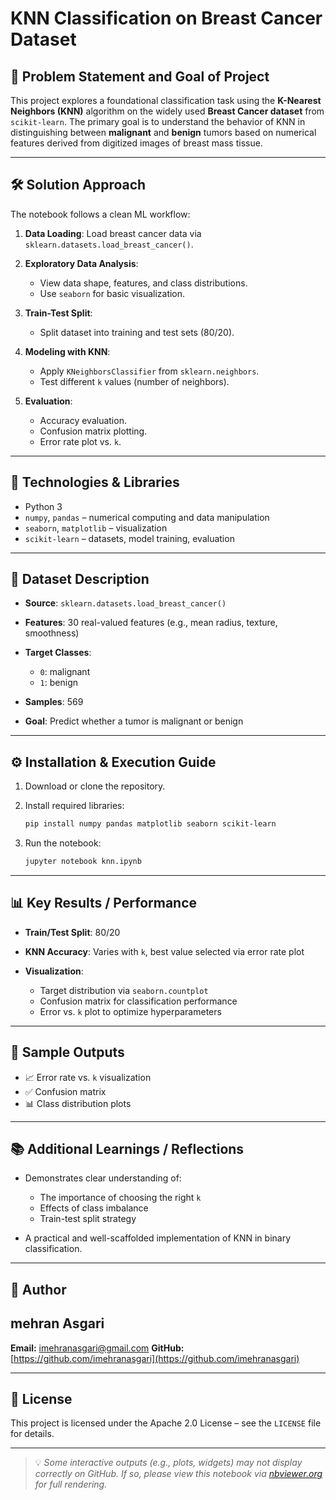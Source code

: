 # KNN Classification on Breast Cancer Dataset

## 🎯 Problem Statement and Goal of Project

This project explores a foundational classification task using the **K-Nearest Neighbors (KNN)** algorithm on the widely used **Breast Cancer dataset** from `scikit-learn`.
The primary goal is to understand the behavior of KNN in distinguishing between **malignant** and **benign** tumors based on numerical features derived from digitized images of breast mass tissue.

---

## 🛠 Solution Approach

The notebook follows a clean ML workflow:

1. **Data Loading**: Load breast cancer data via `sklearn.datasets.load_breast_cancer()`.
2. **Exploratory Data Analysis**:

   * View data shape, features, and class distributions.
   * Use `seaborn` for basic visualization.
3. **Train-Test Split**:

   * Split dataset into training and test sets (80/20).
4. **Modeling with KNN**:

   * Apply `KNeighborsClassifier` from `sklearn.neighbors`.
   * Test different `k` values (number of neighbors).
5. **Evaluation**:

   * Accuracy evaluation.
   * Confusion matrix plotting.
   * Error rate plot vs. `k`.

---

## 🧰 Technologies & Libraries

* Python 3
* `numpy`, `pandas` – numerical computing and data manipulation
* `seaborn`, `matplotlib` – visualization
* `scikit-learn` – datasets, model training, evaluation

---

## 📁 Dataset Description

* **Source**: `sklearn.datasets.load_breast_cancer()`
* **Features**: 30 real-valued features (e.g., mean radius, texture, smoothness)
* **Target Classes**:

  * `0`: malignant
  * `1`: benign
* **Samples**: 569
* **Goal**: Predict whether a tumor is malignant or benign

---

## ⚙️ Installation & Execution Guide

1. Download or clone the repository.
2. Install required libraries:

   ```bash
   pip install numpy pandas matplotlib seaborn scikit-learn
   ```
3. Run the notebook:

   ```bash
   jupyter notebook knn.ipynb
   ```

---

## 📊 Key Results / Performance

* **Train/Test Split**: 80/20
* **KNN Accuracy**: Varies with `k`, best value selected via error rate plot
* **Visualization**:

  * Target distribution via `seaborn.countplot`
  * Confusion matrix for classification performance
  * Error vs. `k` plot to optimize hyperparameters

---

## 📸 Sample Outputs

* 📈 Error rate vs. `k` visualization
* ✅ Confusion matrix
* 📊 Class distribution plots

---

## 📚 Additional Learnings / Reflections

* Demonstrates clear understanding of:

  * The importance of choosing the right `k`
  * Effects of class imbalance
  * Train-test split strategy
* A practical and well-scaffolded implementation of KNN in binary classification.

---

## 👤 Author

## mehran Asgari

**Email:** [imehranasgari@gmail.com](mailto:imehranasgari@gmail.com)
**GitHub:** [https://github.com/imehranasgari](https://github.com/imehranasgari)

---

## 📄 License

This project is licensed under the Apache 2.0 License – see the `LICENSE` file for details.

---

> 💡 *Some interactive outputs (e.g., plots, widgets) may not display correctly on GitHub. If so, please view this notebook via [nbviewer.org](https://nbviewer.org) for full rendering.*


